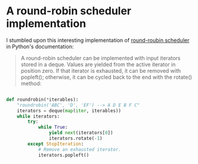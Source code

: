 # A round-robin scheduler implementation

I stumbled upon this interesting implementation of
[round-roubin scheduler](https://en.wikipedia.org/wiki/Round-robin_scheduling)
in Python's documentation:

> A round-robin scheduler can be implemented with input iterators stored in a deque.
> Values are yielded from the active iterator in position zero. If that iterator is
> exhausted, it can be removed with popleft(); otherwise, it can be cycled back to
> the end with the rotate() method:

```python

def roundrobin(*iterables):
    "roundrobin('ABC', 'D', 'EF') --> A D E B F C"
    iterators = deque(map(iter, iterables))
    while iterators:
        try:
            while True:
                yield next(iterators[0])
                iterators.rotate(-1)
        except StopIteration:
            # Remove an exhausted iterator.
            iterators.popleft()
```
